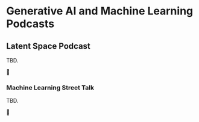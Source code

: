 # Generative AI and Machine Learning Podcasts

## Latent Space Podcast

TBD.

:construction:


### Machine Learning Street Talk

TBD.

:construction:
